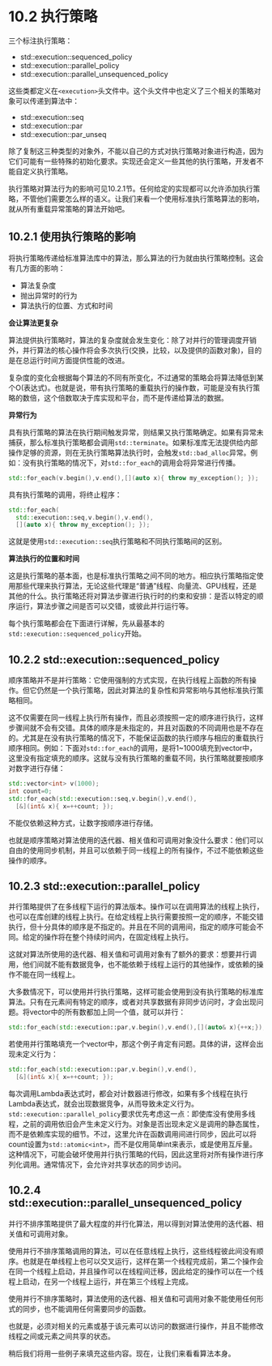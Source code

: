 # 10.2 执行策略

三个标注执行策略：

* std::execution::sequenced_policy
* std::execution::parallel_policy
* std::execution::parallel_unsequenced_policy

这些类都定义在`<execution>`头文件中。这个头文件中也定义了三个相关的策略对象可以传递到算法中：

* std::execution::seq
* std::execution::par
* std::execution::par_unseq

除了复制这三种类型的对象外，不能以自己的方式对执行策略对象进行构造，因为它们可能有一些特殊的初始化要求。实现还会定义一些其他的执行策略，开发者不能自定义执行策略。

执行策略对算法行为的影响可见10.2.1节。任何给定的实现都可以允许添加执行策略，不管他们需要怎么样的语义。让我们来看一个使用标准执行策略算法的影响，就从所有重载异常策略的算法开始吧。

## 10.2.1 使用执行策略的影响

将执行策略传递给标准算法库中的算法，那么算法的行为就由执行策略控制。这会有几方面的影响：

* 算法复杂度
* 抛出异常时的行为
* 算法执行的位置、方式和时间

**会让算法更复杂**

算法提供执行策略时，算法的复杂度就会发生变化：除了对并行的管理调度开销外，并行算法的核心操作将会多次执行(交换，比较，以及提供的函数对象)，目的是在总运行时间方面提供性能的改进。

复杂度的变化会根据每个算法的不同有所变化，不过通常的策略会将算法降低到某个O(表达式)。也就是说，带有执行策略的重载执行的操作数，可能是没有执行策略的数倍，这个倍数取决于库实现和平台，而不是传递给算法的数据。

**异常行为**

具有执行策略的算法在执行期间触发异常，则结果又执行策略确定。如果有异常未捕获，那么标准执行策略都会调用`std::terminate`。如果标准库无法提供给内部操作足够的资源，则在无执行策略算法执行时，会触发`std::bad_alloc`异常。例如：没有执行策略的情况下，对`std::for_each`的调用会将异常进行传播。

```c++
std::for_each(v.begin(),v.end(),[](auto x){ throw my_exception(); });
```

具有执行策略的调用，将终止程序：

```c++
std::for_each(
  std::execution::seq,v.begin(),v.end(),
  [](auto x){ throw my_exception(); });
```

这就是使用`std::execution::seq`执行策略和不同执行策略间的区别。

**算法执行的位置和时间**

这是执行策略的基本面，也是标准执行策略之间不同的地方。相应执行策略指定使用那些代理来执行算法，无论这些代理是“普通”线程、向量流、GPU线程，还是其他的什么。执行策略还将对算法步骤进行执行时的约束和安排：是否以特定的顺序运行，算法步骤之间是否可以交错，或彼此并行运行等。

每个执行策略都会在下面进行详解，先从最基本的`std::execution::sequenced_policy`开始。

## 10.2.2 std::execution::sequenced_policy

顺序策略并不是并行策略：它使用强制的方式实现，在执行线程上函数的所有操作。但它仍然是一个执行策略，因此对算法的复杂性和异常影响与其他标准执行策略相同。

这不仅需要在同一线程上执行所有操作，而且必须按照一定的顺序进行执行，这样步骤间就不会有交错。具体的顺序是未指定的，并且对函数的不同调用也是不存在的。尤其是在没有执行策略的情况下，不能保证函数的执行顺序与相应的重载执行顺序相同。例如：下面对`std::for_each`的调用，是将1~1000填充到vector中，这里没有指定填充的顺序。这就与没有执行策略的重载不同，执行策略就要按顺序对数字进行存储：

```c++
std::vector<int> v(1000);
int count=0;
std::for_each(std::execution::seq,v.begin(),v.end(),
  [&](int& x){ x=++count; });
```

不能仅依赖这种方式，让数字按顺序进行存储。

也就是顺序策略对算法使用的迭代器、相关值和可调用对象没什么要求：他们可以自由的使用同步机制，并且可以依赖于同一线程上的所有操作，不过不能依赖这些操作的顺序。

## 10.2.3  std::execution::parallel_policy

并行策略提供了在多线程下运行的算法版本。操作可以在调用算法的线程上执行，也可以在库创建的线程上执行。在给定线程上执行需要按照一定的顺序，不能交错执行，但十分具体的顺序是不指定的。并且在不同的调用间，指定的顺序可能会不同。给定的操作将在整个持续时间内，在固定线程上执行。

这就对算法所使用的迭代器、相关值和可调用对象有了额外的要求：想要并行调用，他们间就不能有数据竞争，也不能依赖于线程上运行的其他操作，或依赖的操作不能在同一线程上。

大多数情况下，可以使用并行执行策略，这样可能会使用到没有执行策略的标准库算法。只有在元素间有特定的顺序，或者对共享数据有非同步访问时，才会出现问题。将vector中的所有数都加上同一个值，就可以并行：

```c++
std::for_each(std::execution::par,v.begin(),v.end(),[](auto& x){++x;});
```

若使用并行策略填充一个vector中，那这个例子肯定有问题。具体的讲，这样会出现未定义行为：

```c++
std::for_each(std::execution::par,v.begin(),v.end(),
  [&](int& x){ x=++count; });
```

每次调用Lambda表达式时，都会对计数器进行修改，如果有多个线程在执行Lambda表达式，就会出现数据竞争，从而导致未定义行为。`std::execution::parallel_policy`要求优先考虑这一点：即使库没有使用多线程，之前的调用依旧会产生未定义行为。对象是否出现未定义是调用的静态属性，而不是依赖库实现的细节。不过，这里允许在函数调用间进行同步，因此可以将count设置为`std::atomic<int>`，而不是仅用简单int来表示，或是使用互斥量。这种情况下，可能会破坏使用并行执行策略的代码，因此这里将对所有操作进行序列化调用。通常情况下，会允许对共享状态的同步访问。

## 10.2.4 std::execution::parallel_unsequenced_policy

并行不排序策略提供了最大程度的并行化算法，用以得到对算法使用的迭代器、相关值和可调用对象。

使用并行不排序策略调用的算法，可以在任意线程上执行，这些线程彼此间没有顺序。也就是在单线程上也可以交叉运行，这样在第一个线程完成前，第二个操作会在同一个线程上启动，并且操作可以在线程间迁移，因此给定的操作可以在一个线程上启动，在另一个线程上运行，并在第三个线程上完成。

使用并行不排序策略时，算法使用的迭代器、相关值和可调用对象不能使用任何形式的同步，也不能调用任何需要同步的函数。

也就是，必须对相关的元素或基于该元素可以访问的数据进行操作，并且不能修改线程之间或元素之间共享的状态。

稍后我们将用一些例子来填充这些内容。现在，让我们来看看算法本身。